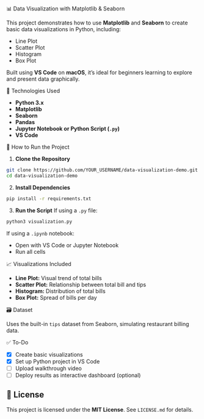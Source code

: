  📊 Data Visualization with Matplotlib & Seaborn

This project demonstrates how to use **Matplotlib** and **Seaborn** to create basic data visualizations in Python, including:
- Line Plot
- Scatter Plot
- Histogram
- Box Plot

Built using **VS Code** on **macOS**, it’s ideal for beginners learning to explore and present data graphically.

 🔧 Technologies Used

- **Python 3.x**
- **Matplotlib**
- **Seaborn**
- **Pandas**
- **Jupyter Notebook or Python Script (`.py`)**
- **VS Code**

 🚀 How to Run the Project

1. **Clone the Repository**
```bash
git clone https://github.com/YOUR_USERNAME/data-visualization-demo.git
cd data-visualization-demo
```

2. **Install Dependencies**
```bash
pip install -r requirements.txt
```

3. **Run the Script**
If using a `.py` file:
```bash
python3 visualization.py
```

If using a `.ipynb` notebook:
- Open with VS Code or Jupyter Notebook
- Run all cells

 📈 Visualizations Included

- **Line Plot:** Visual trend of total bills  
- **Scatter Plot:** Relationship between total bill and tips  
- **Histogram:** Distribution of total bills  
- **Box Plot:** Spread of bills per day

 🗃️ Dataset

Uses the built-in `tips` dataset from Seaborn, simulating restaurant billing data.

 ✅ To-Do
- [x] Create basic visualizations  
- [x] Set up Python project in VS Code  
- [ ] Upload walkthrough video  
- [ ] Deploy results as interactive dashboard (optional)  

## 📄 License

This project is licensed under the **MIT License**. See `LICENSE.md` for details.


